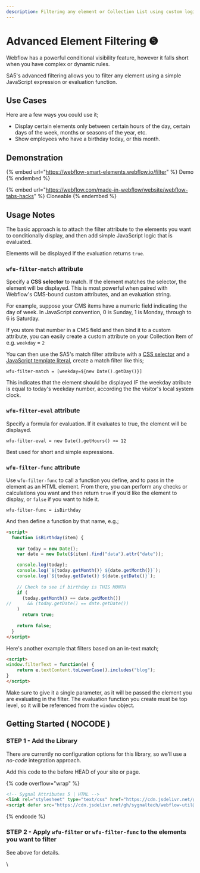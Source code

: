 ```yaml
---
description: Filtering any element or Collection List using custom logic.
---
```


# Advanced Element Filtering ❺

Webflow has a powerful conditional visibility feature, however it falls short when you have complex or dynamic rules.&#x20;

SA5's advanced filtering allows you to filter any element using a simple JavaScript expression or evaluation function.

## Use Cases

Here are a few ways you could use it;&#x20;

* Display certain elements only between certain hours of the day, certain days of the week, months or seasons of the year, etc.&#x20;
* Show employees who have a birthday today, or this month.&#x20;

## Demonstration <a href="#usage-notes" id="usage-notes"></a>

{% embed url="https://webflow-smart-elements.webflow.io/filter" %}
Demo
{% endembed %}

{% embed url="https://webflow.com/made-in-webflow/website/webflow-tabs-hacks" %}
Cloneable
{% endembed %}

## Usage Notes <a href="#usage-notes" id="usage-notes"></a>

The basic approach is to attach the filter attribute to the elements you want to conditionally display, and then add simple JavaScript logic that is evaluated.&#x20;

Elements will be displayed If the evaluation returns `true`.

### `wfu-filter-match` attribute

Specify a **CSS selector** to match. If the element matches the selector, the element will be displayed. This is most powerful when paired with Webflow's CMS-bound custom attributes, and an evaluation string.&#x20;

For example, suppose your CMS items have a numeric field indicating the day of week. In JavaScript convention, 0 is Sunday, 1 is Monday, through to 6 is Saturday.&#x20;

If you store that number in a CMS field and then bind it to a custom attribute, you can easily create a custom attribute on your Collection Item of e.g. `weekday` = `2`&#x20;

You can then use the SA5's match filter attribute with a [CSS selector](https://developer.mozilla.org/en-US/docs/Web/CSS/CSS\_selectors) and a [JavaScript template literal](https://developer.mozilla.org/en-US/docs/Web/JavaScript/Reference/Template\_literals), create a match filter like this;&#x20;

```
wfu-filter-match = [weekday=${new Date().getDay()}]
```

This indicates that the element should be displayed IF the weekday atribute is equal to today's weekday number, according the the visitor's local system clock.&#x20;

### `wfu-filter-eval` attribute <a href="#wfu-filter-attribute" id="wfu-filter-attribute"></a>

Specify a formula for evaluation. If it evaluates to true, the element will be displayed.

```
wfu-filter-eval = new Date().getHours() >= 12
```

Best used for short and simple expressions.

### `wfu-filter-func` attribute <a href="#wfu-filter-func-attribute" id="wfu-filter-func-attribute"></a>

Use `wfu-filter-func` to call a function you define, and to pass in the element as an HTML element. From there, you can perform any checks or calculations you want and then return `true` if you’d like the element to display, or `false` if you want to hide it.

```
wfu-filter-func = isBirthday
```

And then define a function by that name, e.g.;&#x20;

```html
<script>
  function isBirthday(item) {
    
    var today = new Date();
    var date = new Date($(item).find("data").attr("date")); 

    console.log(today);
    console.log(`${today.getMonth()} ${date.getMonth()}`);
    console.log(`${today.getDate()} ${date.getDate()}`);
    
    // Check to see if birthday is THIS MONTH 
    if (
      (today.getMonth() == date.getMonth())
//      && (today.getDate() == date.getDate())
    )
      return true;
   
    return false;
  }
</script>
```

Here's another example that filters based on an in-text match;

```html
<script>
window.filterText = function(e) {
    return e.textContent.toLowerCase().includes("blog"); 
}
</script>
```

Make sure to give it a single parameter, as it will be passed the element you are evaluating in the filter. The evaluation function you create must be top level, so it will be referenced from the `window` object. &#x20;

## Getting Started ( NOCODE ) <a href="#getting-started-nocode" id="getting-started-nocode"></a>

### STEP 1 - Add the Library <a href="#step-1---add-the-library" id="step-1---add-the-library"></a>

There are currently no configuration options for this library, so we’ll use a _no-code_ integration approach.

Add this code to the before HEAD of your site or page.

{% code overflow="wrap" %}
```html
<!-- Sygnal Attributes 5 | HTML -->
<link rel="stylesheet" type="text/css" href="https://cdn.jsdelivr.net/gh/sygnaltech/webflow-util@5.2.8/dist/css/webflow-html.css">
<script defer src="https://cdn.jsdelivr.net/gh/sygnaltech/webflow-util@5.2.8/dist/nocode/webflow-html.js"></script>
```
{% endcode %}

### STEP 2 - Apply `wfu-filter` or `wfu-filter-func` to the elements you want to filter <a href="#step-2---apply-wfu-filter-or-wfu-filter-func-to-the-elements-you-want-to-filter" id="step-2---apply-wfu-filter-or-wfu-filter-func-to-the-elements-you-want-to-filter"></a>

See above for details.

\
